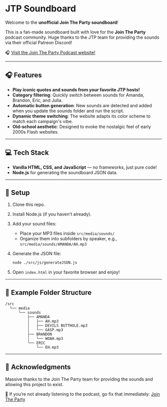 # JTP Soundboard

Welcome to the **unofficial Join The Party soundboard**! 

This is a fan-made soundboard built with love for the **Join The Party** podcast community. Huge thanks to the JTP team for providing the sounds via their official Patreon Discord!

🎧 [Visit the Join The Party Podcast website!](https://www.jointhepartypod.com/)

---

## 🎧 Features

- **Play iconic quotes and sounds from your favorite JTP hosts!**
- **Category filtering**: Quickly switch between sounds for Amanda, Brandon, Eric, and Julia.
- **Automatic button generation**: New sounds are detected and added when you update the sounds folder and run the script.
- **Dynamic theme switching**: The website adapts its color scheme to match each campaign's vibe.
- **Old-school aesthetic**: Designed to evoke the nostalgic feel of early 2000s Flash websites.

---

## 💻 Tech Stack

- **Vanilla HTML, CSS, and JavaScript** — no frameworks, just pure code!
- **Node.js** for generating the soundboard JSON data.

---

## 🔨 Setup

1. Clone this repo.

2. Install Node.js (if you haven't already).

3. Add your sound files:
   - Place your MP3 files inside `src/media/sounds/`
   - Organize them into subfolders by speaker, e.g., `src/media/sounds/AMANDA/AH.mp3`

4. Generate the JSON file:
   ```bash
   node ./src/js/generateJSON.js
   ```

5. Open `index.html` in your favorite browser and enjoy!

---

## 🎉 Example Folder Structure

```
/src
  └── media
      └── sounds
          ├── AMANDA
          │   ├── AH.mp3
          │   ├── DEVILS BUTTHOLE.mp3
          │   └── GASP.mp3
          ├── BRANDON
          │   └── WOAH.mp3
          └── ERIC
              └── EH.mp3
```

---

## 💚 Acknowledgments

Massive thanks to the Join The Party team for providing the sounds and allowing this project to exist.

📢 If you’re not already listening to the podcast, go fix that immediately: [Join The Party](https://www.jointhepartypod.com/)

